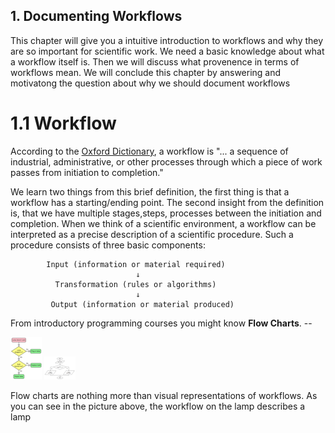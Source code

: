 ## 1. Documenting Workflows

This chapter will give you a intuitive introduction to workflows and why
they are so important for scientific work. We need a basic knowledge about what
a workflow itself is. Then we will discuss what provenence in terms of workflows mean.
We will conclude this chapter by answering and motivatong the question about
why we should document workflows

# 1.1 Workflow
According to the [Oxford Dictionary](https://www.lexico.com/definition/workflow), a
workflow is "... a sequence of industrial, administrative, or other processes through
which a piece of work passes from initiation to completion."

We learn two things from this brief definition, the first thing is that a workflow
has a starting/ending point. The second insight from the definition is, that we
have multiple stages,steps, processes between the initiation and completion. When we
think of a scientific environment, a workflow can be interpreted as a precise
description of a scientific procedure.
Such a procedure consists of three basic components:

            Input (information or material required)
                                ↓
              Transformation (rules or algorithms)
                                ↓
             Output (information or material produced)

From introductory programming courses you might know **Flow Charts**.
-- <p float="left">
  <img src="./Pictures/FlowChart1.png" width="50" />
  <img src="./Pictures/FlowChart2.png" width="50" />
</p>
<!-- ![pic](/Pictures/FlowChart2.png)![pic](/Pictures/FlowChart1.png) -->
Flow charts are nothing more than visual representations of workflows. As you can see
in the picture above, the workflow on the lamp describes a lamp
